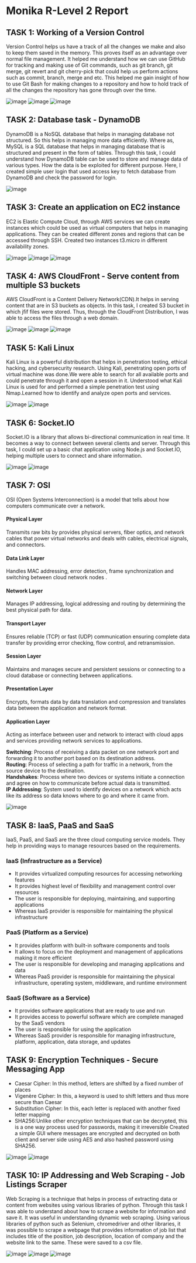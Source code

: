 # Monika R-Level 2 Report 
## TASK 1: Working of a Version Control
Version Control helps us have a track of all the changes we make and also to keep them saved in the memory. This proves itself as an advantage over normal file management. It helped me understand how we can use GitHub for tracking and making use of Git commands, such as git branch, git merge, git revert and git cherry-pick that could help us perform actions such as commit, branch, merge and etc.
This helped me gain insight of how to use Git Bash for making changes to a repository and how to hold track of all the changes the repository has gone through over the time.

![image](https://raw.githubusercontent.com/MonikaRGowda/clcylevel2/refs/heads/main/WhatsApp%20Image%202025-03-28%20at%2020.18.38%20(1).jpeg)
![image](https://raw.githubusercontent.com/MonikaRGowda/clcylevel2/refs/heads/main/WhatsApp%20Image%202025-03-28%20at%2020.18.38.jpeg)
![image](https://raw.githubusercontent.com/MonikaRGowda/clcylevel2/refs/heads/main/WhatsApp%20Image%202025-03-28%20at%2020.18.37%20(1).jpeg)


## TASK 2: Database task - DynamoDB
DynamoDB is a NoSQL database that helps in managing database not structured. So this helps in managing more data efficiently. Where as, MySQL is a SQL database that helps in managing database that is structured and present in the form of tables.
Through this task, I could understand how DynamoDB table can be used to store and manage data of various types. How the data is be exploited for different purpose. Here, I created simple user login that used access key to fetch database from DynamoDB and check the password for login.

![image](https://raw.githubusercontent.com/MonikaRGowda/clcylevel2/refs/heads/main/WhatsApp%20Image%202025-05-01%20at%2023.11.51.jpeg)


## TASK 3: Create an application on EC2 instance
EC2 is Elastic Compute Cloud, through AWS services we can create instances which  could be used as virtual computers that helps in managing applications. They can be created different zones and regions that can be accessed through SSH.
Created two instances t3.micro in different availability zones.

![image](https://raw.githubusercontent.com/MonikaRGowda/clcylevel2/refs/heads/main/WhatsApp%20Image%202025-05-07%20at%2017.42.25.jpeg)
![image](https://raw.githubusercontent.com/MonikaRGowda/clcylevel2/refs/heads/main/WhatsApp%20Image%202025-05-07%20at%2017.41.59.jpeg)
![image](https://raw.githubusercontent.com/MonikaRGowda/clcylevel2/refs/heads/main/WhatsApp%20Image%202025-05-07%20at%2017.42.10.jpeg)


## TASK 4: AWS CloudFront - Serve content from multiple S3 buckets
AWS CloudFront is a Content Delivery Network(CDN).It helps in serving content that are in S3 buckets as objects.
In this task, I created S3 bucket in which jfif files were stored. Thus, through the CloudFront Distribution, I was able to access the files through a web domain.

![image](https://raw.githubusercontent.com/MonikaRGowda/clcylevel2/refs/heads/main/WhatsApp%20Image%202025-05-04%20at%2017.19.35.jpeg)
![image](https://raw.githubusercontent.com/MonikaRGowda/clcylevel2/refs/heads/main/WhatsApp%20Image%202025-05-04%20at%2017.19.35%20(1).jpeg)
![image](https://raw.githubusercontent.com/MonikaRGowda/clcylevel2/refs/heads/main/WhatsApp%20Image%202025-05-04%20at%2017.19.34.jpeg)


## TASK 5: Kali Linux
Kali Linux is a powerful distribution that helps in penetration testing, ethical hacking, and cybersecurity research. Using Kali, penetrating open ports of virtual machine was done.We were able to search for all available ports and could penetrate through it and open a session in it. 
Understood what Kali Linux is used for and performed a simple penetration test using Nmap.Learned how to identify and analyze open ports and services.

![image](https://raw.githubusercontent.com/MonikaRGowda/clcylevel2/refs/heads/main/WhatsApp%20Image%202025-06-03%20at%2018.03.51.jpeg)
![image](https://raw.githubusercontent.com/MonikaRGowda/clcylevel2/refs/heads/main/WhatsApp%20Image%202025-06-03%20at%2018.04.04.jpeg)

## TASK 6: Socket.IO
Socket.IO is a library that allows bi-directional communication in real time. It becomes a way to connect between several clients and server.
Through this task, I could set up a basic chat application using Node.js and Socket.IO, helping multiple users to connect and share information.

![image](https://raw.githubusercontent.com/MonikaRGowda/clcylevel2/refs/heads/main/WhatsApp%20Image%202025-05-07%20at%2019.40.48.jpeg)
![image](https://raw.githubusercontent.com/MonikaRGowda/clcylevel2/refs/heads/main/WhatsApp%20Image%202025-05-07%20at%2019.40.49.jpeg)


## TASK 7: OSI
OSI (Open Systems Interconnection) is a model that tells about how computers communicate over a network.
#### Physical Layer
Transmits raw bits by provides physical servers, fiber optics, and network cables that power virtual networks and deals with cables, electrical signals, and connectors.
#### Data Link Layer
Handles MAC addressing, error detection, frame synchronization and switching between cloud network nodes .
#### Network Layer
Manages IP addressing, logical addressing and routing by determining the best physical path for data.
#### Transport Layer
Ensures reliable (TCP) or fast (UDP) communication ensuring complete data transfer by providing error checking, flow control, and retransmission.
#### Session Layer
Maintains and manages secure and persistent sessions or connecting to a cloud database or connecting between applications.
#### Presentation Layer
Encrypts, formats data by data translation and compression and translates data between the application and network format.
#### Application Layer
Acting as interface between user and network to interact with cloud apps and services providing network services to applications.

**Switching**: Process of receiving a data packet on one network port and forwarding it to another port based on its destination address.  
**Routing**: Process of selecting a path for traffic in a network, from the source device to the destination.  
**Handshakes**:  Process where two devices or systems initiate a connection and agree on how to communicate before actual data is transmitted.  
**IP Addressing**: System used to identify devices on a network which acts like its address so data knows where to go and where it came from.

![image](https://raw.githubusercontent.com/MonikaRGowda/clcylevel2/6aeaa565cfedfa347a32663d4bb123b4455b0e6e/osimodel.drawio.svg)

## TASK 8: IaaS, PaaS and SaaS
IaaS, PaaS, and SaaS are the three cloud computing service models. They help in providing ways to manage resources based on the requirements.
### IaaS (Infrastructure as a Service)
  - It provides virtualized computing resources for accessing networking features
  - It provides highest level of flexibility and management control over resources
  - The user is responsible for deploying, maintaining, and supporting  applications
  - Whereas IaaS provider is responsible for maintaining the physical infrastructure
### PaaS (Platform as a Service)
  - It provides platform with built-in software components and tools
  - It allows to focus on the deployment and management of applications making it more efficient
  - The user is responsible for developing and managing applications and data
  - Whereas PaaS provider is responsible for maintaining the physical infrastructure, operating system, middleware, and runtime environment
### SaaS (Software as a Service)
  - It provides software applications that are ready to use and run
  - It provides access to powerful software which are complete managed by the SaaS vendors
  - The user is responsible for using the application
  - Whereas SaaS provider is responsible for managing infrastructure, platform, 
 application, data storage, and updates
 

## TASK 9: Encryption Techniques - Secure Messaging App
- Caesar Cipher: In this method, letters are shifted by a fixed number of places
- Vigenère Cipher: In this, a keyword is used to shift letters and thus more secure than Caesar
- Substitution Cipher: In this, each letter is replaced with another fixed letter mapping
- SHA256:Unlike other encryption techniques that can be decrypted, this is a one way process used for passwords, making it irreversible
Created a simple GUI where messages are encrypted and decrypted on both client and server side using AES and also hashed password using SHA256.

![image](https://raw.githubusercontent.com/MonikaRGowda/clcylevel2/refs/heads/main/WhatsApp%20Image%202025-05-01%20at%2015.19.58%20(1).jpeg)
![image](https://raw.githubusercontent.com/MonikaRGowda/clcylevel2/refs/heads/main/WhatsApp%20Image%202025-05-01%20at%2015.19.59.jpeg)

## TASK 10: IP Addressing and Web Scraping - Job Listings Scraper
Web Scraping is a technique that helps in process of extracting data or content from websites using various libraries of python. Through this task I was able to understand about how to scrape a website for information and save it. It was useful in understanding dynamic web scraping.
Using various libraries of python such as Selenium, chromedriver and other libraries, it was possible to scrape a webpage that provides information of job list that includes title of the position, job description, location of company and the website link to the same. These were saved to a csv file.

![image](https://raw.githubusercontent.com/MonikaRGowda/clcylevel2/refs/heads/main/WhatsApp%20Image%202025-03-28%20at%2020.18.36%20(1).jpeg)
![image](https://raw.githubusercontent.com/MonikaRGowda/clcylevel2/refs/heads/main/WhatsApp%20Image%202025-03-28%20at%2020.18.37.jpeg)
![image](https://raw.githubusercontent.com/MonikaRGowda/clcylevel2/refs/heads/main/WhatsApp%20Image%202025-03-28%20at%2020.18.36.jpeg)
